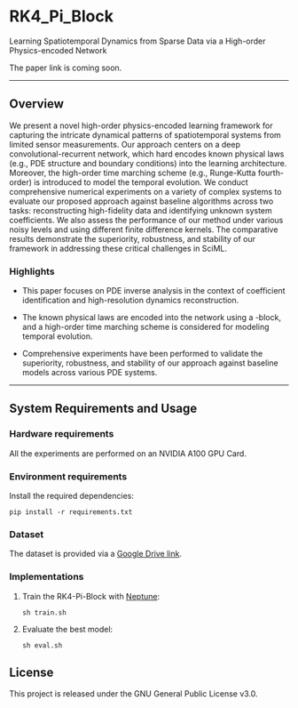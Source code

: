 # RK4_Pi_Block
Learning Spatiotemporal Dynamics from Sparse Data via a High-order Physics-encoded Network

The paper link is coming soon.

---

## Overview

We present a novel high-order physics-encoded learning framework for capturing the intricate dynamical patterns of spatiotemporal systems from limited sensor measurements. Our approach centers on a deep convolutional-recurrent network, which hard encodes known physical laws (e.g., PDE structure and boundary conditions) into the learning architecture. Moreover, the high-order time marching scheme (e.g., Runge-Kutta fourth-order) is introduced to model the temporal evolution. We conduct comprehensive numerical experiments on a variety of complex systems to evaluate our proposed approach against baseline algorithms across two tasks: reconstructing high-fidelity data and identifying unknown system coefficients. We also assess the performance of our method under various noisy levels and using different finite difference kernels. The comparative results demonstrate the superiority, robustness, and stability of our framework in addressing these critical challenges in SciML.

### Highlights

- This paper focuses on PDE inverse analysis in the context of coefficient identification and high-resolution dynamics reconstruction.

- The known physical laws are encoded into the network using a -block, and a high-order time marching scheme is considered for modeling temporal evolution.

- Comprehensive experiments have been performed to validate the superiority, robustness, and stability of our approach against baseline models across various PDE systems. 

---

## System Requirements and Usage

### Hardware requirements
 
All the experiments are performed on an NVIDIA A100 GPU Card.

### Environment requirements

Install the required dependencies:

```shell
pip install -r requirements.txt
```

### Dataset

The dataset is provided via a [Google Drive link](https://drive.google.com/drive/folders/1T14u26rcJc5xkir4LTO_auo7G9Zjke_K?usp=sharing). 

### Implementations

1. Train the RK4-Pi-Block with [Neptune](https://neptune.ai/):

    ```shell
    sh train.sh
    ```

2. Evaluate the best model:

    ```shell
    sh eval.sh
    ```

## License

This project is released under the GNU General Public License v3.0.
